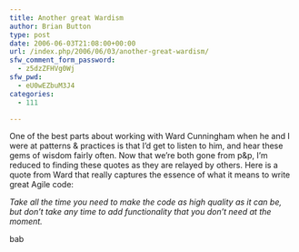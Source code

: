 ```yaml
---
title: Another great Wardism
author: Brian Button
type: post
date: 2006-06-03T21:08:00+00:00
url: /index.php/2006/06/03/another-great-wardism/
sfw_comment_form_password:
  - z5dzZFHVg0Wj
sfw_pwd:
  - eU0wEZbuM3J4
categories:
  - 111

---
```

One of the best parts about working with Ward Cunningham when he and I were at patterns & practices is that I&rsquo;d get to listen to him, and hear these gems of wisdom fairly often. Now that we&rsquo;re both gone from p&p, I&rsquo;m reduced to finding these quotes as they are relayed by others. Here is a quote from Ward that really captures the essence of what it means to write great Agile code:

_Take all the time&nbsp;you need to make the code as high quality as it can be, but don&#8217;t take any time to add functionality that you don&#8217;t need at the moment._

bab